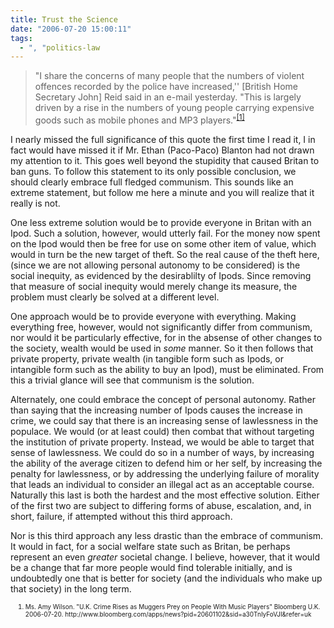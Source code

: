 ```yaml
---
title: Trust the Science
date: "2006-07-20 15:00:11"
tags:
  - ", "politics-law
---
```

<blockquote>"I share the concerns of many people that the numbers of violent offences recorded by the police have increased,'' [British Home Secretary John] Reid said in an e-mail yesterday.  "This is largely driven by a rise in the numbers of young people carrying expensive goods such as mobile phones and MP3 players."<sup><a title="Bloomberg.com: U.K. : U.K. Crime Rises as Muggers Prey on People With Music Players" href="http://www.bloomberg.com/apps/news?pid=20601102&sid=a30TnIyFoVJI&refer=uk">[1]</a></sup></blockquote>
I nearly missed the full significance of this quote the first time I read it, I in fact would have missed it if Mr. Ethan (Paco-Paco) Blanton had not drawn my attention to it.  This goes well beyond the stupidity that caused Britan to ban guns.  To follow this statement to its only possible conclusion, we should clearly embrace full fledged communism.  This sounds like an extreme statement, but follow me here a minute and you will realize that it really is not.

One less extreme solution would be to provide everyone in Britan with an Ipod.  Such a solution, however, would utterly fail.  For the money now spent on the Ipod would then be free for use on some other item of value, which would in turn be the new target of theft.  So the real cause of the theft here, (since we are not allowing personal autonomy to be considered) is the social inequity, as evidenced by the desirablilty of Ipods.  Since removing that measure of social inequity would merely change its measure, the problem must clearly be solved at a different level.

One approach would be to provide everyone with everything.  Making everything free, however, would not significantly differ from communism, nor would it be particularly effective, for in the absense of other changes to the society, wealth would be used in <em>some</em> manner.  So it then follows that private property, private wealth (in tangible form such as Ipods, or intangible form such as the ability to buy an Ipod), must be eliminated.  From this a trivial glance will see that communism is the solution.

Alternately, one could embrace the concept of personal autonomy.  Rather than saying that the increasing number of Ipods causes the increase in crime, we could say that there is an increasing sense of lawlessness in the populace.  We would (or at least could) then combat that without targeting the institution of private property.  Instead, we would be able to target that sense of lawlessness.  We could do so in a number of ways, by increasing the ability of the average citizen to defend him or her self, by increasing the penalty for lawlessness, or by addressing the underlying failure of morality that leads an individual to consider an illegal act as an acceptable course.   Naturally this last is both the hardest and the most effective solution.  Either of the first two are subject to differing forms of abuse, escalation, and, in short, failure, if attempted without this third approach.

Nor is this third approach any less drastic than the embrace of communism.  It would in fact, for a social welfare state such as Britan, be perhaps represent an even <em>greater</em> societal change.  I believe, however, that it would be a change that far more people would find tolerable initially, and is undoubtedly one that is better for society (and the individuals who make up that society) in the long term.
<ol><font size="-2">
	<li><font size="-2">Ms. Amy Wilson.  "U.K. Crime Rises as Muggers Prey on People With Music Players"  Bloomberg U.K. 2006-07-20.  http://www.bloomberg.com/apps/news?pid=20601102&sid=a30TnIyFoVJI&refer=uk</font></li>
</font></ol>


